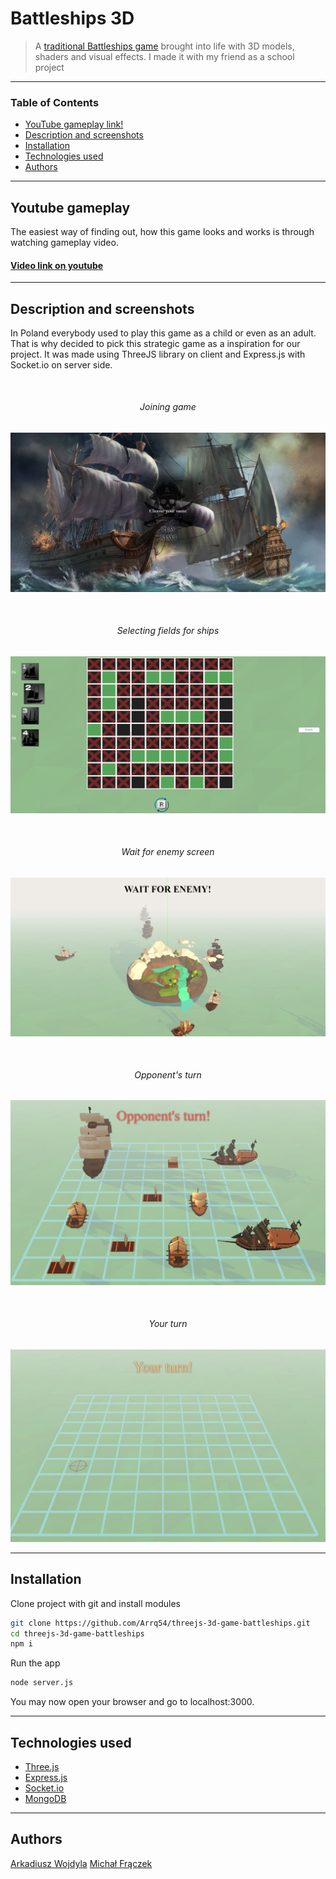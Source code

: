 
# Battleships 3D

> A  [traditional Battleships game](https://en.wikipedia.org/wiki/Battleship_(game)) brought into life with 3D models, shaders and visual effects. I made it with my friend as a school project 


---
 
### Table of Contents
- [YouTube gameplay link!](#youtube-gameplay)
- [Description and screenshots](#description-and-screenshots)
- [Installation](#installation)
- [Technologies used](#technologies-used)
- [Authors](#authors)



---
## Youtube gameplay
The easiest way of finding out, how this game looks and works is through watching gameplay video.

#### [Video link on youtube](https://www.youtube.com/watch?v=C4ymffR7JLY)

---
## Description and screenshots

In Poland everybody used to play this game as a child or even as an adult. That is why decided to pick this strategic game as a inspiration for our project. It was made using ThreeJS library on client and Express.js with Socket.io on server side.


<h6 style="text-align: center; margin-top: 50px">Joining game</h6>

![Homepage](https://raw.githubusercontent.com/Arrq54/Arrq54/main/threejs-3d-game-battleships/1.JPG)

<h6 style="text-align: center; margin-top: 50px">Selecting fields for ships</h6>

![Homepage](https://raw.githubusercontent.com/Arrq54/Arrq54/main/threejs-3d-game-battleships/2.JPG)


<h6 style="text-align: center; margin-top: 50px">Wait for enemy screen</h6>

![Homepage](https://raw.githubusercontent.com/Arrq54/Arrq54/main/threejs-3d-game-battleships/3.JPG)

<h6 style="text-align: center; margin-top: 50px">Opponent's turn</h6>

![Homepage](https://raw.githubusercontent.com/Arrq54/Arrq54/main/threejs-3d-game-battleships/4.JPG)

<h6 style="text-align: center; margin-top: 50px">Your turn</h6>

![Homepage](https://raw.githubusercontent.com/Arrq54/Arrq54/main/threejs-3d-game-battleships/5.JPG)






---

## Installation

Clone project with git and install modules

```bash
git clone https://github.com/Arrq54/threejs-3d-game-battleships.git
cd threejs-3d-game-battleships
npm i
```

Run the app



```bash
node server.js
```
You may now open your browser and go to localhost:3000.


---
## Technologies used
- [Three.js](https://threejs.org/)
- [Express.js](https://expressjs.com/)
- [Socket.io](https://socket.io/)
- [MongoDB](https://www.mongodb.com/)

---
## Authors
[Arkadiusz Wojdyla](https://github.com/Arrq54)
[Michał Frączek](https://github.com/VVhispo)
